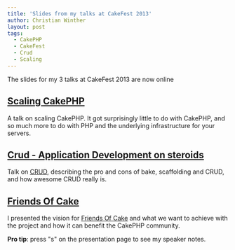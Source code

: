 ```yaml
---
title: 'Slides from my talks at CakeFest 2013'
author: Christian Winther
layout: post
tags:
  - CakePHP
  - CakeFest
  - Crud
  - Scaling
---
```


The slides for my 3 talks at CakeFest 2013 are now online

## [Scaling CakePHP](http://friendsofcake.com/presentations/cakefest-2013/scaling-cakephp)

A talk on scaling CakePHP. It got surprisingly little to do with CakePHP, and so much more to do with PHP and the underlying infrastructure for your servers.

## [Crud - Application Development on steroids](http://friendsofcake.com/crud/presentations/jippi-cakefest-2013/)

Talk on [CRUD](https://github.com/friendsofcake/crud), describing the pro and cons of bake, scaffolding and CRUD, and how awesome CRUD really is.

## [Friends Of Cake](http://friendsofcake.com/presentations/cakefest-2013/friends-of-cake/)

I presented the vision for [Friends Of Cake](http://friendsofcake.com/) and what we want to achieve with the project and how it can benefit the CakePHP community.

__Pro tip__: press "s" on the presentation page to see my speaker notes.
